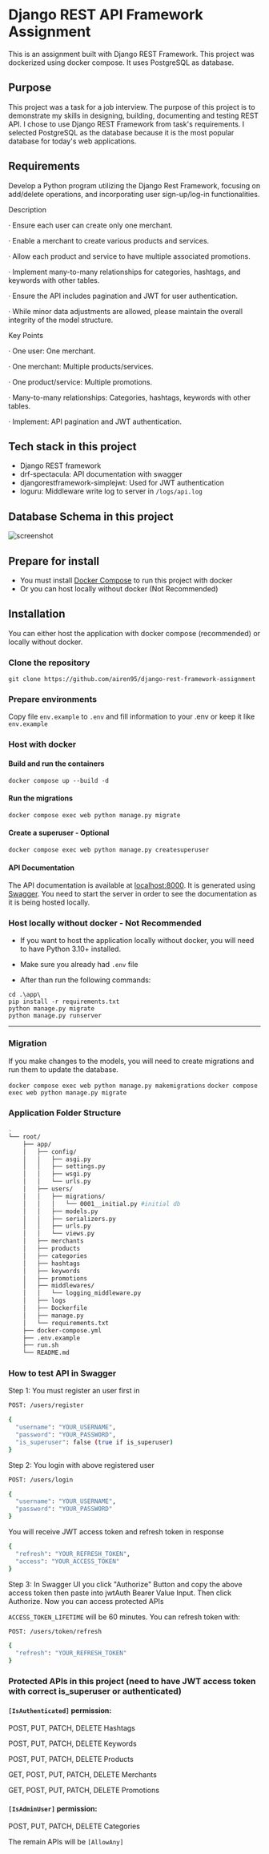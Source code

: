 # Django REST API Framework Assignment

This is an assignment built with Django REST Framework.
This project was dockerized using docker compose.
It uses PostgreSQL as database.

## Purpose

This project was a task for a job interview.
The purpose of this project is to demonstrate my skills in designing, building, documenting and testing REST API.
I chose to use Django REST Framework from task's requirements. I selected PostgreSQL as the database because it is the most popular database for today's web applications.

## Requirements

Develop a Python program utilizing the Django Rest Framework, focusing on add/delete operations, and incorporating user sign-up/log-in functionalities.

Description

·       Ensure each user can create only one merchant.

·       Enable a merchant to create various products and services.

·       Allow each product and service to have multiple associated promotions.

·       Implement many-to-many relationships for categories, hashtags, and keywords with other tables.

·       Ensure the API includes pagination and JWT for user authentication.

·       While minor data adjustments are allowed, please maintain the overall integrity of the model structure.

Key Points

·       One user: One merchant.

·       One merchant: Multiple products/services.

·       One product/service: Multiple promotions.

·       Many-to-many relationships: Categories, hashtags, keywords with other tables.

·       Implement: API pagination and JWT authentication.

## Tech stack in this project
- Django REST framework
- drf-spectacula: API documentation with swagger
- djangorestframework-simplejwt: Used for JWT authentication
- loguru: Middleware write log to server in `/logs/api.log`

## Database Schema in this project
![screenshot](django_assignment_db_schema.png)


## Prepare for install

- You must install [Docker Compose](https://docs.docker.com/compose/install/) to run this project with docker
- Or you can host locally without docker (Not Recommended)

## Installation

You can either host the application with docker compose (recommended) or locally without docker.

### Clone the repository

``git clone https://github.com/airen95/django-rest-framework-assignment``

### Prepare environments

Copy file `env.example` to `.env` and fill information to your .env or keep it like `env.example`

### Host with docker

#### Build and run the containers

``docker compose up --build -d``

#### Run the migrations

``docker compose exec web python manage.py migrate``

#### Create a superuser - Optional

``docker compose exec web python manage.py createsuperuser``

#### API Documentation

The API documentation is available at [localhost:8000](http://localhost:8000/). It is generated using
[Swagger](https://swagger.io/). You need to start the server in order to see the documentation as it is being hosted
locally.

### Host locally without docker - Not Recommended

- If you want to host the application locally without docker, you will need to have Python 3.10+ installed.

- Make sure you already had `.env` file

- After than run the following commands:

````
cd .\app\
pip install -r requirements.txt
python manage.py migrate
python manage.py runserver
````

---
### Migration

If you make changes to the models, you will need to create migrations and run them to update the database.

``docker compose exec web python manage.py makemigrations``
``docker compose exec web python manage.py migrate``

### Application Folder Structure

````bash
.
└── root/
    ├── app/
    │   ├── config/
    │   │   ├── asgi.py
    │   │   ├── settings.py
    │   │   ├── wsgi.py
    │   │   └── urls.py
    │   ├── users/
    │   │   ├── migrations/
    │   │   │   └── 0001__initial.py #initial db
    │   │   ├── models.py
    │   │   ├── serializers.py
    │   │   ├── urls.py
    │   │   └── views.py
    │   ├── merchants
    │   ├── products
    │   ├── categories
    │   ├── hashtags
    │   ├── keywords
    │   ├── promotions
    │   ├── middlewares/
    │   │   └── logging_middleware.py
    │   ├── logs
    │   ├── Dockerfile
    │   ├── manage.py
    │   └── requirements.txt
    ├── docker-compose.yml
    ├── .env.example
    ├── run.sh
    └── README.md
````

### How to test API in Swagger

Step 1: You must register an user first in

````bash
POST: /users/register

{
  "username": "YOUR_USERNAME",
  "password": "YOUR_PASSWORD",
  "is_superuser": false (true if is_superuser)
}

````

Step 2: You login with above registered user

````bash
POST: /users/login

{
  "username": "YOUR_USERNAME",
  "password": "YOUR_PASSWORD"
}

````

You will receive JWT access token and refresh token in response

````bash
{
  "refresh": "YOUR_REFRESH_TOKEN",
  "access": "YOUR_ACCESS_TOKEN"
}

````

Step 3: In Swagger UI you click "Authorize" Button and copy the above access token then paste into jwtAuth Bearer Value Input. Then click Authorize. Now you can access protected APIs

`ACCESS_TOKEN_LIFETIME` will be 60 minutes. You can refresh token with:

````bash
POST: /users/token/refresh

{
  "refresh": "YOUR_REFRESH_TOKEN"
}

````

### Protected APIs in this project (need to have JWT access token with correct is_superuser or authenticated)

#### `[IsAuthenticated]` permission:

POST, PUT, PATCH, DELETE Hashtags

POST, PUT, PATCH, DELETE Keywords

POST, PUT, PATCH, DELETE Products

GET, POST, PUT, PATCH, DELETE Merchants

GET, POST, PUT, PATCH, DELETE Promotions


#### `[IsAdminUser]` permission:

POST, PUT, PATCH, DELETE Categories

The remain APIs will be `[AllowAny]`
